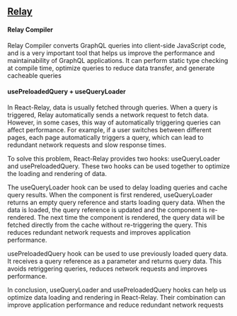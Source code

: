 

## [Relay](https://github.com/facebook/relay/blob/main/website/docs/home.md)

#### Relay Compiler

Relay Compiler converts GraphQL queries into client-side JavaScript code, and is a very important tool that helps us improve the performance and maintainability of GraphQL applications. It can perform static type checking at compile time, optimize queries to reduce data transfer, and generate cacheable queries

#### usePreloadedQuery + useQueryLoader

In React-Relay, data is usually fetched through queries. When a query is triggered, Relay automatically sends a network request to fetch data. However, in some cases, this way of automatically triggering queries can affect performance. For example, if a user switches between different pages, each page automatically triggers a query, which can lead to redundant network requests and slow response times.

To solve this problem, React-Relay provides two hooks: useQueryLoader and usePreloadedQuery. These two hooks can be used together to optimize the loading and rendering of data.

The useQueryLoader hook can be used to delay loading queries and cache query results. When the component is first rendered, useQueryLoader returns an empty query reference and starts loading query data. When the data is loaded, the query reference is updated and the component is re-rendered. The next time the component is rendered, the query data will be fetched directly from the cache without re-triggering the query. This reduces redundant network requests and improves application performance.

usePreloadedQuery hook can be used to use previously loaded query data. It receives a query reference as a parameter and returns query data. This avoids retriggering queries, reduces network requests and improves performance.

In conclusion, useQueryLoader and usePreloadedQuery hooks can help us optimize data loading and rendering in React-Relay. Their combination can improve application performance and reduce redundant network requests
